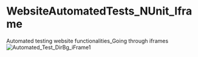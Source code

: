 # WebsiteAutomatedTests_NUnit_Iframe
Automated testing website functionalities_Going through iframes
![Automated_Test_DirBg_iFrame1](https://user-images.githubusercontent.com/79919124/115141431-d2376c80-a044-11eb-9791-94f73b091ce1.jpg)
